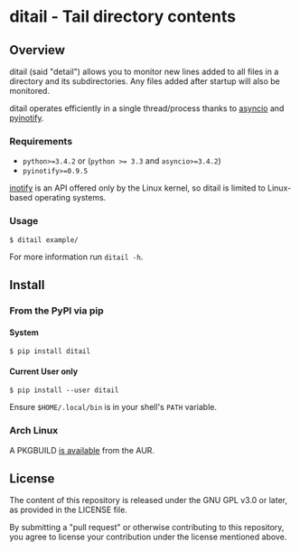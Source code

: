# ditail - Tail directory contents

## Overview

ditail (said "detail") allows you to monitor new lines added to all files in a directory and its subdirectories. Any files added after startup will also be monitored.

ditail operates efficiently in a single thread/process thanks to [asyncio](https://docs.python.org/3/library/asyncio.html) and [pyinotify](https://pypi.python.org/pypi/pyinotify).

### Requirements

- `python>=3.4.2` or (`python >= 3.3` and `asyncio>=3.4.2`)
- `pyinotify>=0.9.5`

[inotify](http://man7.org/linux/man-pages/man7/inotify.7.html) is an API offered only by the Linux kernel, so ditail is limited to Linux-based operating systems.

### Usage

    $ ditail example/

For more information run `ditail -h`.

## Install

### From the PyPI via pip

#### System

    $ pip install ditail

#### Current User only

    $ pip install --user ditail

Ensure `$HOME/.local/bin` is in your shell's `PATH` variable.

### Arch Linux

A PKGBUILD [is available](https://aur.archlinux.org/packages/python-ditail) from the AUR.

## License
The content of this repository is released under the GNU GPL v3.0 or later, as provided in the LICENSE file.

By submitting a "pull request" or otherwise contributing to this repository, you agree to license your contribution under the license mentioned above.
